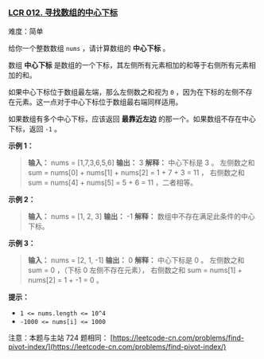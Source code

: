 ### [LCR 012. 寻找数组的中心下标](https://leetcode.cn/problems/tvdfij/)

难度：简单

给你一个整数数组 `nums` ，请计算数组的 **中心下标** 。

数组 **中心下标** 是数组的一个下标，其左侧所有元素相加的和等于右侧所有元素相加的和。

如果中心下标位于数组最左端，那么左侧数之和视为 `0` ，因为在下标的左侧不存在元素。这一点对于中心下标位于数组最右端同样适用。

如果数组有多个中心下标，应该返回 **最靠近左边** 的那一个。如果数组不存在中心下标，返回 `-1` 。

**示例 1：**

> **输入：** nums = [1,7,3,6,5,6]
> **输出：** 3
> **解释：**
> 中心下标是 3 。
> 左侧数之和 sum = nums[0] + nums[1] + nums[2] = 1 + 7 + 3 = 11 ，
> 右侧数之和 sum = nums[4] + nums[5] = 5 + 6 = 11 ，二者相等。

**示例 2：**

> **输入：** nums = [1, 2, 3]
> **输出：** -1
> **解释：**
> 数组中不存在满足此条件的中心下标。

**示例 3：**

> **输入：** nums = [2, 1, -1]
> **输出：** 0
> **解释：**
> 中心下标是 0 。
> 左侧数之和 sum = 0 ，（下标 0 左侧不存在元素），
> 右侧数之和 sum = nums[1] + nums[2] = 1 + -1 = 0 。

**提示：**

- `1 <= nums.length <= 10^4`
- `-1000 <= nums[i] <= 1000`

注意：本题与主站 724 题相同： [https://leetcode-cn.com/problems/find-pivot-index/](https://leetcode-cn.com/problems/find-pivot-index/)
